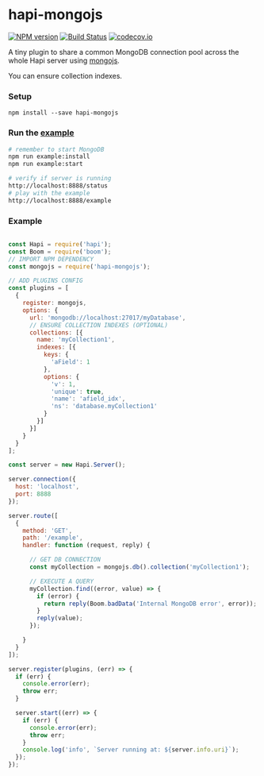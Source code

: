 # hapi-mongojs

[![NPM version][npm-image]][npm-url] [![Build Status][travis-image]][travis-url] [![codecov.io][codecov-image]][codecov-url]

A tiny plugin to share a common MongoDB connection pool across the whole Hapi server using [mongojs](https://github.com/mafintosh/mongojs).

You can ensure collection indexes.

### Setup
`npm install --save hapi-mongojs`

### Run the [example](/example/server.js)
```bash
# remember to start MongoDB
npm run example:install
npm run example:start

# verify if server is running
http://localhost:8888/status
# play with the example
http://localhost:8888/example
```

### Example
```javascript

const Hapi = require('hapi');
const Boom = require('boom');
// IMPORT NPM DEPENDENCY
const mongojs = require('hapi-mongojs');

// ADD PLUGINS CONFIG
const plugins = [
  {
    register: mongojs,
    options: {
      url: 'mongodb://localhost:27017/myDatabase',
      // ENSURE COLLECTION INDEXES (OPTIONAL)
      collections: [{
        name: 'myCollection1',
        indexes: [{
          keys: {
            'aField': 1
          },
          options: {
            'v': 1,
            'unique': true,
            'name': 'afield_idx',
            'ns': 'database.myCollection1'
          }
        }]
      }]
    }
  }
];

const server = new Hapi.Server();

server.connection({
  host: 'localhost',
  port: 8888
});

server.route([
  {
    method: 'GET',
    path: '/example',
    handler: function (request, reply) {

      // GET DB CONNECTION
      const myCollection = mongojs.db().collection('myCollection1');

      // EXECUTE A QUERY
      myCollection.find((error, value) => {
        if (error) {
          return reply(Boom.badData('Internal MongoDB error', error));
        }
        reply(value);
      });

    }
  }
]);

server.register(plugins, (err) => {
  if (err) {
    console.error(err);
    throw err;
  }

  server.start((err) => {
    if (err) {
      console.error(err);
      throw err;
    }
    console.log('info', `Server running at: ${server.info.uri}`);
  });
});

```

[npm-image]: https://img.shields.io/npm/v/hapi-mongojs.svg
[npm-url]: https://www.npmjs.com/package/hapi-mongojs
[travis-image]: https://travis-ci.org/niqdev/hapi-mongojs.svg?branch=master
[travis-url]: https://travis-ci.org/niqdev/hapi-mongojs
[codecov-image]: https://codecov.io/github/niqdev/hapi-mongojs/coverage.svg?branch=master
[codecov-url]: https://codecov.io/github/niqdev/hapi-mongojs?branch=master
